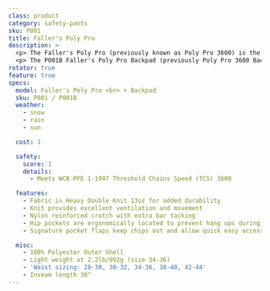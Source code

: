 ```yaml
---
class: product
category: safety-pants
sku: P001
title: Faller's Poly Pro
description: >
  <p> The Faller's Poly Pro (previously known as Poly Pro 3600) is the industry standard for commercial and recreational sawyers, and is a favorite with  consumers. This all season pant is light-weight and breathable with excellent range of motion.
  <p> The P001B Faller's Poly Pro Backpad (previously Poly Pro 3600 Backpad) offers the additional protection of ankle-to-knee wrapping around the calf.
rotator: true
feature: true
specs:
  model: Faller's Poly Pro <br> + Backpad
  sku: P001 / P001B
  weather:
    - snow
    - rain
    - sun

  cost: 1

  safety:
    score: 1
    details:
      - Meets WCB PPE 1-1997 Threshold Chains Speed (TCS) 3600

  features:
    - Fabric is Heavy Double Knit 13oz for added durability
    - Knit provides excellent ventilation and movement
    - Nylon reinforced crotch with extra bar tacking
    - Hip pockets are ergonomically located to prevent hang ups during cutting and bending
    - Signature pocket flaps keep chips out and allow quick easy access

  misc:
    - 100% Polyester Outer Shell
    - Light weight at 2.2lb/992g (size 34-36)
    - 'Waist sizing: 28-30, 30-32, 34-36, 38-40, 42-44'
    - Inseam length 30"
---
```

